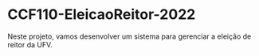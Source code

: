 # CCF110-EleicaoReitor-2022

Neste projeto, vamos desenvolver um sistema para gerenciar a eleição de reitor da UFV.
